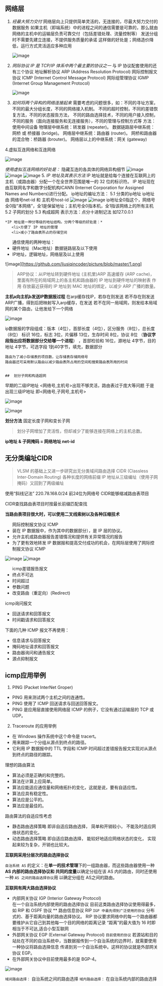 ##  网络层
1. *经最大努力交付*
   网络层向上只提供简单灵活的，无连接的，尽最大努力交付的数据服务
   如果主机（即端系统）中的进程之间的通信需要是可靠的，那么就由网络的主机中的运输层负责可靠交付（包括差错处理、流量控制等）
   发送分组时不需要先建立连接，不提供服务质量的承诺
       这样做的好处是；网络造价降低，运行方式灵活适应多种应用
   
   ![image](https://github.com/liusiqincoder/picture/blob/master/%E7%BD%91%E7%BB%9C%E5%B1%82001.png)
   
2. *网际协议 IP 是 TCP/IP 体系中两个最主要的协议之一*
   与 IP 协议配套使用的还有三个协议
       地址解析协议 ARP
        (Address Resolution Protocol)
       网际控制报文协议 ICMP
       (Internet Control Message Protocol)
       网际组管理协议 IGMP
       (Internet Group Management Protocol)
       
    ![image](https://github.com/liusiqincoder/picture/blob/master/%E7%BD%91%E7%BB%9C%E5%B1%82003.png)
    
3. *如何将两个异构的网络连接起来*
    需要考虑的问题很多，如：不同的寻址方案，不同的最大分组长度，不同的网络接入机制。
                        不同的超时控制，不同的差错恢复方法，不同的状态报告方法，
                        不同的路由选择技术，不同的用户接入控制，不同的服务（面向连接服务和无连接服务），不同的管理与控制方式等
    方法：使用中间设备
            物理层中继系统：转发器 (repeater)。
            数据链路层中继系统：网桥 或 桥接器 (bridge)。
            网络层中继系统：路由器 (router)。
               网桥和路由器的混合物：桥路器 (brouter)。
            网络层以上的中继系统：网关 (gateway)
            
4.虚拟互连网络和互连网络

![image](https://github.com/liusiqincoder/picture/blob/master/%E7%BD%91%E7%BB%9C%E5%B1%82002.png)
    
   *使用虚拟互连网络的好处是：*  隐藏互连的各具体的网络异构细节
   ![image](https://github.com/liusiqincoder/picture/blob/master/%E7%BD%91%E7%BB%9C%E5%B1%82004.png)
   ![image](https://github.com/liusiqincoder/picture/blob/master/%E7%BD%91%E7%BB%9C%E5%B1%82005.png)
   ![image](https://github.com/liusiqincoder/picture/blob/master/%E7%BD%91%E7%BB%9C%E5%B1%82006.png)
5. *IP 地址及其表示方法* 
     IP 地址就是给每个连接在互联网上的主机（或路由器）分配一个在全世界范围是唯一的 32 位的标识符。
     IP 地址现在由互联网名字和数字分配机构ICANN (Internet Corporation for Assigned Names and Numbers)进行分配。 
   ip地址的编址方法：
         5.1 分类的ip地址
             ip地址由 网络号net-id  和  主机号host-id
         ![image](https://github.com/liusiqincoder/picture/blob/master/%E7%BD%91%E7%BB%9C%E5%B1%82008.png)
         ![image](https://github.com/liusiqincoder/picture/blob/master/%E7%BD%91%E7%BB%9C%E5%B1%8208.png)
         ip地址全0指这个，网络号全0指“本网络”，全1是保留地址；主机号全0指本机，全1指该网络上的所有主机
         5.2 子网的划分
         5.3 构成超网
    表示方法：点分十进制记法 如127.0.0.1
    
    *IP 地址是一种分等级的地址结构。分两个等级的好处是：*
       <li>方便了 IP 地址的管理
       <li>减小了路由表所占的存储空间
          
 <ul>通信使用的两种地址： 
     <li> 硬件地址（Mac地址）数据链路层及以下使用
     <li> IP地址，逻辑地址，网络层及以上使用
      </ul>
      
  ![image][https://github.com/liusiqincoder/picture/blob/master/1.png]
  
  > ARP协议：从IP地址转到硬件地址
    (主机里)ARP 高速缓存 (ARP cache)，里面有所在的局域网上的各主机和路由器的 IP 地址到硬件地址的映射表
                作用    存放最近获得的 IP 地址到 MAC 地址的绑定，以减少 ARP 广播的数量。
    
  **主机a向主机b发送IP数据报过程**
    在arp缓存找IP，若存在则发送
    若不存在则发送ARP广播，得到后把映射写入arp缓存，在发送
    若不在同一局域网，则发给本局域网的某个路由，让他发给下一个网络
    
   ![image](https://github.com/liusiqincoder/picture/blob/master/2.png)
    
   ip数据报的字段组成：版本（4位），首部长度（4位），区分服务（8位），总长度（8位）
                    标识 16位，标志 3位，片偏移  13位，生存时间 8位，协议 8位 （**协议字段指出应将数据部分交给哪一个进程**）
                    ，首部检验和  16位，源地址  4字节，目的地址  4字节，可选字段  1到40字节，填充，数据部分
                    
    路由为了减小存储表的项目数，让存储表存储网络号
    路由器还可采用默认路由以减少路由表所占用的空间和搜索路由表所用的时间
    
    
    ##  划分子网和构造超网
   早期的二级IP地址  <网络号,主机号>出现不够灵活，路由表过于庞大等问题
   于是出现三级IP地址  即<网络号,子网号,主机号>
   
   ![image](https://github.com/liusiqincoder/picture/blob/master/3.png)
   
   ![image](https://github.com/liusiqincoder/picture/blob/master/4.png)
   
   **划分方法**  固定长度子网和变长子网
   >划分子网增加了灵活性，但却减少了能够连接在网络上的主机总数。
   
   **ip地址 & 子网掩码 = 网络地址  net-id**
   
   ## 无分类编址CIDR
   >  VLSM 的基础上又进一步研究出无分类域间路由选择 CIDR (Classless Inter-Domain Routing)
      各种长度的网络前缀
     IP 地址从三级编址（使用子网掩码）又回到了两级编址
     
   使用“斜线记法”  220.78.168.0/24  前24位为网络号
   CIDR能够缩减路由表项目
   
   CIDR查找路由表项目时按最长前缀匹配查找
   
   **当路由表项目很大时，可以使用二叉线索树以及各种压缩技术**
   
   <ul>网际控制报文协议 ICMP
       <li>装在 IP 数据报中，作为其中的数据部分），是 IP 层的协议。
       <li>允许主机或路由器报告差错情况和提供有关异常情况的报告
       <li>为了更有效地转发 IP 数据报和提高交付成功的机会，在网际层使用了网际控制报文协议 ICMP 
   </ul>
   
   ![image](icmp1)
   ![image](icmp2)
   
   <ul>icmp差错报告报文
   <li>终点不可达 
<li>时间超过 
<li>参数问题 
<li>改变路由（重定向）(Redirect)  </ul>

icmp询问报文
* 回送请求和回答报文
* 时间戳请求和回答报文

下面的几种 ICMP 报文不再使用：
* 信息请求与回答报文
* 掩码地址请求和回答报文
* 路由器询问和通告报文 
* 源点抑制报文

## icmp应用举例

1. PING (Packet InterNet Groper) 
* PING 用来测试两个主机之间的连通性。
* PING 使用了 ICMP 回送请求与回送回答报文。
* PING 是应用层直接使用网络层 ICMP 的例子，它没有通过运输层的 TCP 或UDP。 

2. Traceroute 的应用举例
* 在 Windows 操作系统中这个命令是 tracert。
* 用来跟踪一个分组从源点到终点的路径。
* 它利用 IP 数据报中的 TTL 字段和 ICMP 时间超过差错报告报文实现对从源点到终点的路径的跟踪。

理想的路由算法
* 算法必须是正确的和完整的。 
* 算法在计算上应简单。 
* 算法应能适应通信量和网络拓扑的变化，这就是说，要有自适应性。 
* 算法应具有稳定性。 
* 算法应是公平的。 
* 算法应是最佳的。 

路由算法的自适应性考虑
* 静态路由选择策略   即非自适应路由选择，   简单和开销较小，            不能及时适应网络状态的变化。 
* 动态路由选择策略   即自适应路由选择，     能较好地适应网络状态的变化，  实现起来较为复杂，开销也比较大。  

**互联网采用分层次的路由选择协议**

`自治系统 AS` 的定义：在**单一的技术管理**下的一组路由器，而这些路由器使用一种 **AS 内部的路由选择协议和
                 共同的度量**以确定分组在该 AS 内的路由，同时还使用一种 `AS 之间的路由选择协议`用
                 以确定分组在 AS之间的路由。
                 
 **互联网有两大路由选择协议**
 * 内部网关协议 IGP (Interior Gateway Protocol)  
       在一个自治系统内部使用的路由选择协议
        目前这类路由选择协议使用得最多，如 RIP 和 OSPF 协议
      ** 路由信息协议 RIP `IGP 中最先得到广泛使用的协议`
         分布式的、基于距离向量的路由选择协议。
         RIP 协议要求网络中的每一个路由器都要维护从它自己到其他每一个目的网络的距离记录
         “距离”的最大值为 16 时即相当于不可达,适合小型互联网
 * 外部网关协议 EGP (External Gateway Protocol) `目前使用的协议`
        若源站和目的站处在不同的自治系统中，当数据报传到一个自治系统的边界时，就需要使用一种协议将路由选择信息
        传递到另一个自治系统中。这样的协议就是外部网关协议 EGP。
  * 在外部网关协议中目前使用最多的是 BGP-4。

  ![image](路由选择1)

`域间路由选择：` 自治系统之间的路由选择
`域内路由选择：` 在自治系统内部的路由选择

